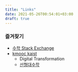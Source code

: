 ```yaml
---
title: "Links"
date: 2021-05-26T00:54:01+03:00
draft: true
---
```


### 즐겨찾기

- [수학 Stack Exchange](https://math.stackexchange.com/)
- [kmooc kaist](https://kooc.kaist.ac.kr/)
  - Digital Transformation
  - [선형대수학](https://kaist.edwith.org/mathforai/home)



